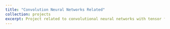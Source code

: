 ```yaml
---
title: "Convolution Neural Networks Related"
collection: projects
excerpt: Project related to convolutional neural networks with tensor flow 
---
```






